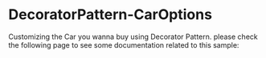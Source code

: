 # DecoratorPattern-CarOptions
Customizing the Car you wanna buy using Decorator Pattern. please check the following page to see some documentation related to this sample:

